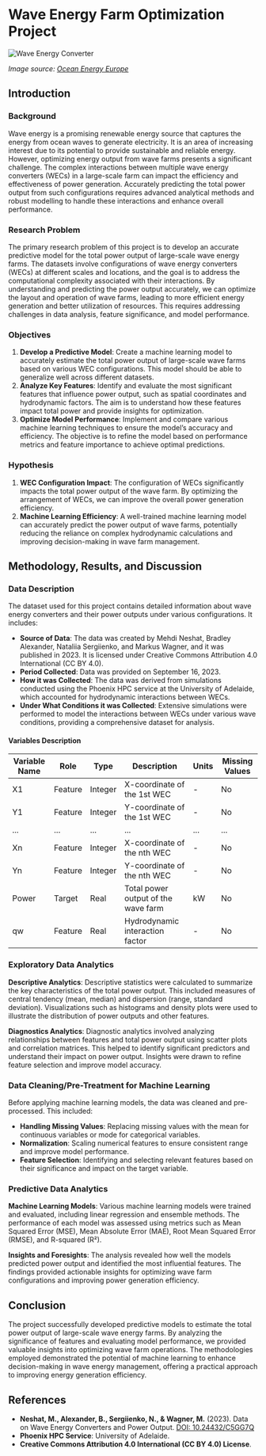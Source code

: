 # Wave Energy Farm Optimization Project

![Wave Energy Converter](https://www.oceanenergy-europe.eu/wp-content/uploads/2021/04/pmo-5-e1619159797882.jpg)

*Image source: [Ocean Energy Europe](https://www.oceanenergy-europe.eu/industry-news/enel-green-power-installs-the-first-full-scale-wave-energy-converter-in-chile/)*


## Introduction

### Background
Wave energy is a promising renewable energy source that captures the energy from ocean waves to generate electricity. It is an area of increasing interest due to its potential to provide sustainable and reliable energy. However, optimizing energy output from wave farms presents a significant challenge. The complex interactions between multiple wave energy converters (WECs) in a large-scale farm can impact the efficiency and effectiveness of power generation. Accurately predicting the total power output from such configurations requires advanced analytical methods and robust modelling to handle these interactions and enhance overall performance.

### Research Problem
The primary research problem of this project is to develop an accurate predictive model for the total power output of large-scale wave energy farms. The datasets involve configurations of wave energy converters (WECs) at different scales and locations, and the goal is to address the computational complexity associated with their interactions. By understanding and predicting the power output accurately, we can optimize the layout and operation of wave farms, leading to more efficient energy generation and better utilization of resources. This requires addressing challenges in data analysis, feature significance, and model performance.

### Objectives
1. **Develop a Predictive Model**: Create a machine learning model to accurately estimate the total power output of large-scale wave farms based on various WEC configurations. This model should be able to generalize well across different datasets.
2. **Analyze Key Features**: Identify and evaluate the most significant features that influence power output, such as spatial coordinates and hydrodynamic factors. The aim is to understand how these features impact total power and provide insights for optimization.
3. **Optimize Model Performance**: Implement and compare various machine learning techniques to ensure the model’s accuracy and efficiency. The objective is to refine the model based on performance metrics and feature importance to achieve optimal predictions.

### Hypothesis
1. **WEC Configuration Impact**: The configuration of WECs significantly impacts the total power output of the wave farm. By optimizing the arrangement of WECs, we can improve the overall power generation efficiency.
2. **Machine Learning Efficiency**: A well-trained machine learning model can accurately predict the power output of wave farms, potentially reducing the reliance on complex hydrodynamic calculations and improving decision-making in wave farm management.

## Methodology, Results, and Discussion

### Data Description
The dataset used for this project contains detailed information about wave energy converters and their power outputs under various configurations. It includes:

- **Source of Data**: The data was created by Mehdi Neshat, Bradley Alexander, Nataliia Sergiienko, and Markus Wagner, and it was published in 2023. It is licensed under Creative Commons Attribution 4.0 International (CC BY 4.0).
- **Period Collected**: Data was provided on September 16, 2023.
- **How it was Collected**: The data was derived from simulations conducted using the Phoenix HPC service at the University of Adelaide, which accounted for hydrodynamic interactions between WECs.
- **Under What Conditions it was Collected**: Extensive simulations were performed to model the interactions between WECs under various wave conditions, providing a comprehensive dataset for analysis.

#### Variables Description

| Variable Name | Role    | Type    | Description                              | Units | Missing Values |
| ------------- | ------- | ------- | ---------------------------------------- | ----- | --------------- |
| X1            | Feature | Integer | X-coordinate of the 1st WEC              | -     | No              |
| Y1            | Feature | Integer | Y-coordinate of the 1st WEC              | -     | No              |
| ...           | ...     | ...     | ...                                      | ...   | ...             |
| Xn            | Feature | Integer | X-coordinate of the nth WEC              | -     | No              |
| Yn            | Feature | Integer | Y-coordinate of the nth WEC              | -     | No              |
| Power         | Target  | Real    | Total power output of the wave farm      | kW    | No              |
| qw            | Feature | Real    | Hydrodynamic interaction factor          | -     | No              |

### Exploratory Data Analytics
**Descriptive Analytics**: Descriptive statistics were calculated to summarize the key characteristics of the total power output. This included measures of central tendency (mean, median) and dispersion (range, standard deviation). Visualizations such as histograms and density plots were used to illustrate the distribution of power outputs and other features.

**Diagnostics Analytics**: Diagnostic analytics involved analyzing relationships between features and total power output using scatter plots and correlation matrices. This helped to identify significant predictors and understand their impact on power output. Insights were drawn to refine feature selection and improve model accuracy.

### Data Cleaning/Pre-Treatment for Machine Learning
Before applying machine learning models, the data was cleaned and pre-processed. This included:
- **Handling Missing Values**: Replacing missing values with the mean for continuous variables or mode for categorical variables.
- **Normalization**: Scaling numerical features to ensure consistent range and improve model performance.
- **Feature Selection**: Identifying and selecting relevant features based on their significance and impact on the target variable.

### Predictive Data Analytics
**Machine Learning Models**: Various machine learning models were trained and evaluated, including linear regression and ensemble methods. The performance of each model was assessed using metrics such as Mean Squared Error (MSE), Mean Absolute Error (MAE), Root Mean Squared Error (RMSE), and R-squared (R²).

**Insights and Foresights**: The analysis revealed how well the models predicted power output and identified the most influential features. The findings provided actionable insights for optimizing wave farm configurations and improving power generation efficiency.

## Conclusion
The project successfully developed predictive models to estimate the total power output of large-scale wave energy farms. By analyzing the significance of features and evaluating model performance, we provided valuable insights into optimizing wave farm operations. The methodologies employed demonstrated the potential of machine learning to enhance decision-making in wave energy management, offering a practical approach to improving energy generation efficiency.

## References
- **Neshat, M., Alexander, B., Sergiienko, N., & Wagner, M.** (2023). Data on Wave Energy Converters and Power Output. [DOI: 10.24432/C5GG7Q](https://doi.org/10.24432/C5GG7Q)
- **Phoenix HPC Service**: University of Adelaide.
- **Creative Commons Attribution 4.0 International (CC BY 4.0) License**.

